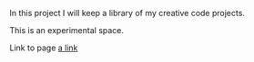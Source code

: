 In this project I will keep a library of my creative code projects. 

This is an experimental space. 


Link to page  [a link](https://github.com/Bealln/Creative-Coding/tree/master/src/index.js)
